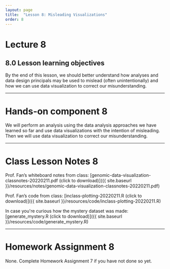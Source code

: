 ```yaml
---
layout: page
title:  "Lesson 8: Misleading Visualizations"
order: 8
---
```


# Lecture 8

## 8.0 Lesson learning objectives

By the end of this lesson, we should better understand how analyses and data design principals may be used to mislead (often unintentionally) and how we can use data visualization to correct our misunderstanding. 

---

# Hands-on component 8

We will perform an analysis using the data analysis approaches we have learned so far and use data visualizations with the intention of misleading. Then we will use data visualization to correct our misunderstanding.

---

# Class Lesson Notes 8

Prof. Fan’s whiteboard notes from class: [genomic-data-visualization-classnotes-20220211.pdf (click to download)]({{ site.baseurl }}/resources/notes/genomic-data-visualization-classnotes-20220211.pdf)

Prof. Fan’s code from class: [inclass-plotting-20220211.R (click to download)]({{ site.baseurl }}/resources/code/inclass-plotting-20220211.R) 

In case you're curious how the mystery dataset was made: [generate_mystery.R (click to download)]({{ site.baseurl }}/resources/code/generate_mystery.R) 


---

# Homework Assignment 8

None. Complete Homework Assignment 7 if you have not done so yet.



